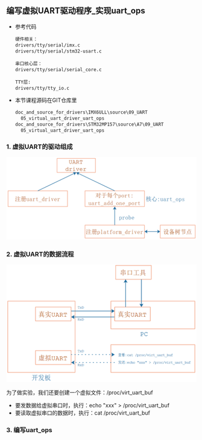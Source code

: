 ## 编写虚拟UART驱动程序\_实现uart_ops

* 参考代码

  ```shell
  硬件相关：
  drivers/tty/serial/imx.c
  drivers/tty/serial/stm32-usart.c
  
  串口核心层：
  drivers/tty/serial/serial_core.c
  
  TTY层:
  drivers/tty/tty_io.c
  ```

  

* 本节课程源码在GIT仓库里

  ```shell
  doc_and_source_for_drivers\IMX6ULL\source\09_UART
  	05_virtual_uart_driver_uart_ops
  doc_and_source_for_drivers\STM32MP157\source\A7\09_UART
  	05_virtual_uart_driver_uart_ops
  ```
  
  

### 1. 虚拟UART的驱动组成

![image-20210730142813809](pic/09_UART/39_uart_driver.png)



### 2. 虚拟UART的数据流程

![image-20210730150445225](pic/09_UART/40_virtual_uart.png)

为了做实验，我们还要创建一个虚拟文件：/proc/virt_uart_buf

* 要发数据给虚拟串口时，执行：echo "xxx" > /proc/virt_uart_buf
* 要读取虚拟串口的数据时，执行：cat /proc/virt_uart_buf



### 3. 编写uart_ops

